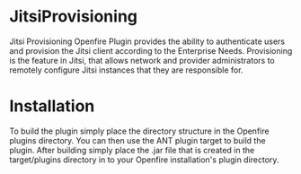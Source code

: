 JitsiProvisioning
=================

Jitsi Provisioning Openfire Plugin provides the ability to authenticate users and provision the Jitsi client according to the Enterprise Needs. Provisioning is the feature in Jitsi, that allows network and provider administrators to remotely configure Jitsi instances that they are responsible for.

Installation
=================

To build the plugin simply place the directory structure in the Openfire plugins directory. You can then use the ANT plugin target to build the plugin. After building simply place the .jar file that is created in the target/plugins directory in to your Openfire installation's plugin directory.

